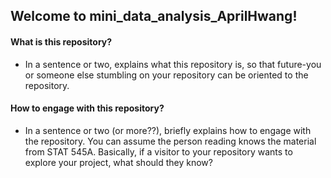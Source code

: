 ## Welcome to mini_data_analysis_AprilHwang!


#### What is this repository?
  
- In a sentence or two, explains what this repository is, so that future-you or someone else stumbling on your repository can be oriented to the repository.


#### How to engage with this repository?
  
- In a sentence or two (or more??), briefly explains how to engage with the repository. You can assume the person reading knows the material from STAT 545A. Basically, if a visitor to your repository wants to explore your project, what should they know?

